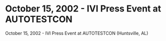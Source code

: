 # October 15, 2002 - IVI Press Event at AUTOTESTCON

  
  
October 15, 2002 - IVI Press Event at AUTOTESTCON (Huntsville, AL)

